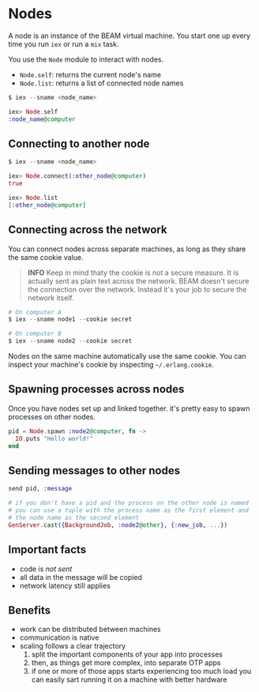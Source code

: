 # Nodes
A node is an instance of the BEAM virtual machine. You start one up every time you run `iex` or run a `mix` task.

You use the `Node` module to interact with nodes.
- `Node.self`: returns the current node's name
- `Node.list`: returns a list of connected node names

```elixir
$ iex --sname <node_name>

iex> Node.self
:node_name@computer
```

## Connecting to another node

```elixir
$ iex --sname <node_name>

iex> Node.connect(:other_node@computer)
true

iex> Node.list
[:other_node@computer]
```

## Connecting across the network
You can connect nodes across separate machines, as long as they share the same cookie value.

> **INFO**
> Keep in mind thaty the cookie is not a secure measure. It is actually sent as plain text across the network. BEAM doesn't secure the connection over the network. Instead it's your job to secure the network itself.

```elixir
# On computer A
$ iex --sname node1 --cookie secret

# On computer B
$ iex --sname node2 --cookie secret
```

Nodes on the same machine automatically use the same cookie. You can inspect your machine's cookie by inspecting `~/.erlang.cookie`.

## Spawning processes across nodes
Once you have nodes set up and linked together. it's pretty easy to spawn processes on other nodes.

```elixir
pid = Node.spawn :node2@computer, fn ->
  IO.puts "Hello world!"
end
```

## Sending messages to other nodes

```elixir
send pid, :message

# if you don't have a pid and the process on the other node is named
# you can use a tuple with the process name as the first element and
# the node name as the second element
GenServer.cast({BackgroundJob, :node2@other}, {:new_job, ...})
```

## Important facts
- code is _not sent_
- all data in the message will be copied
- network latency still applies

## Benefits
- work can be distributed between machines
- communication is native
- scaling follows a clear trajectory
  1. split the important components of your app into processes
  2. then, as things get more complex, into separate OTP apps
  3. if one or more of those apps starts experiencing too much load you can easily sart running it on a machine with better hardware